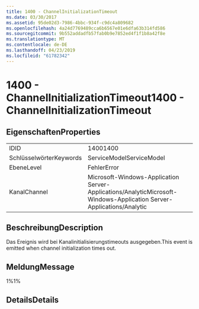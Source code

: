 ```yaml
---
title: 1400 - ChannelInitializationTimeout
ms.date: 03/30/2017
ms.assetid: 95de02d3-7986-4bbc-934f-c9dc4a809682
ms.openlocfilehash: 4a24d7769489cca6b6567e01e6dfa63b314fd586
ms.sourcegitcommit: 9b552addadfb57fab0b9e7852ed4f1f1b8a42f8e
ms.translationtype: MT
ms.contentlocale: de-DE
ms.lasthandoff: 04/23/2019
ms.locfileid: "61782342"
---
```

# <a name="1400---channelinitializationtimeout"></a><span data-ttu-id="567ac-102">1400 - ChannelInitializationTimeout</span><span class="sxs-lookup"><span data-stu-id="567ac-102">1400 - ChannelInitializationTimeout</span></span>
## <a name="properties"></a><span data-ttu-id="567ac-103">Eigenschaften</span><span class="sxs-lookup"><span data-stu-id="567ac-103">Properties</span></span>  
  
|||  
|-|-|  
|<span data-ttu-id="567ac-104">ID</span><span class="sxs-lookup"><span data-stu-id="567ac-104">ID</span></span>|<span data-ttu-id="567ac-105">1400</span><span class="sxs-lookup"><span data-stu-id="567ac-105">1400</span></span>|  
|<span data-ttu-id="567ac-106">Schlüsselwörter</span><span class="sxs-lookup"><span data-stu-id="567ac-106">Keywords</span></span>|<span data-ttu-id="567ac-107">ServiceModel</span><span class="sxs-lookup"><span data-stu-id="567ac-107">ServiceModel</span></span>|  
|<span data-ttu-id="567ac-108">Ebene</span><span class="sxs-lookup"><span data-stu-id="567ac-108">Level</span></span>|<span data-ttu-id="567ac-109">Fehler</span><span class="sxs-lookup"><span data-stu-id="567ac-109">Error</span></span>|  
|<span data-ttu-id="567ac-110">Kanal</span><span class="sxs-lookup"><span data-stu-id="567ac-110">Channel</span></span>|<span data-ttu-id="567ac-111">Microsoft-Windows-Application Server-Applications/Analytic</span><span class="sxs-lookup"><span data-stu-id="567ac-111">Microsoft-Windows-Application Server-Applications/Analytic</span></span>|  
  
## <a name="description"></a><span data-ttu-id="567ac-112">Beschreibung</span><span class="sxs-lookup"><span data-stu-id="567ac-112">Description</span></span>  
 <span data-ttu-id="567ac-113">Das Ereignis wird bei Kanalinitialisierungstimeouts ausgegeben.</span><span class="sxs-lookup"><span data-stu-id="567ac-113">This event is emitted when channel initialization times out.</span></span>  
  
## <a name="message"></a><span data-ttu-id="567ac-114">Meldung</span><span class="sxs-lookup"><span data-stu-id="567ac-114">Message</span></span>  
 <span data-ttu-id="567ac-115">1%</span><span class="sxs-lookup"><span data-stu-id="567ac-115">1%</span></span>  
  
## <a name="details"></a><span data-ttu-id="567ac-116">Details</span><span class="sxs-lookup"><span data-stu-id="567ac-116">Details</span></span>
